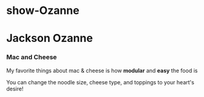 # show-Ozanne
# Jackson Ozanne

### Mac and Cheese
My favorite things about mac & cheese is how **modular** and **easy** the food is

You can change the noodle size, cheese type, and toppings to your heart's desire!